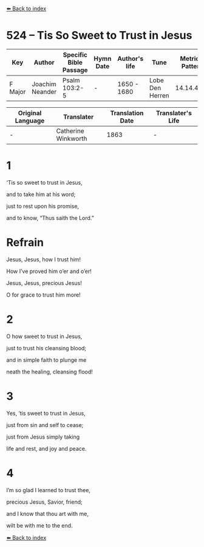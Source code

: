[⬅️ Back to index](../README.md)

# 524 – Tis So Sweet to Trust in Jesus

Key | Author   | Specific Bible Passage     |Hymn Date |Author's life |Tune |Metrical Pattern   |Composer/Source                                                                                        
-- | --------- | ---------------------------|----------|--------------|-----|-------------------|-------------   
F Major  | Joachim Neander      | Psalm 103:2-5 | -  | 1650 - 1680 | Lobe Den Herren | 14.14.4.7.8 | Chorale Book for England, 1863 

Original Language | Translater | Translation Date   | Translater's Life     
----------------- | --------- | --------------------|-------------   
\-  | Catherine Winkworth      | 1863 | -  | 1827 - 1878 



# 1

‘Tis so sweet to trust in Jesus,

and to take him at his word;

just to rest upon his promise,

and to know, “Thus saith the Lord.”



# Refrain

Jesus, Jesus, how I trust him!

How I’ve proved him o’er and o’er!

Jesus, Jesus, precious Jesus!

O for grace to trust him more!



# 2

O how sweet to trust in Jesus,

just to trust his cleansing blood;

and in simple faith to plunge me

neath the healing, cleansing flood!



# 3

Yes, ’tis sweet to trust in Jesus,

just from sin and self to cease;

just from Jesus simply taking

life and rest, and joy and peace.



# 4

I’m so glad I learned to trust thee,

precious Jesus, Savior, friend;

and I know that thou art with me,

wilt be with me to the end.

[⬅️ Back to index](../README.md)
